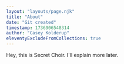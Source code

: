 ```yaml
---
layout: "layouts/page.njk"
title: "About"
date: "Git created"
timestamp: 1736906548314
author: "Casey Kolderup"
eleventyExcludeFromCollections: true
---
```


Hey, this is Secret Choir. I'll explain more later.
